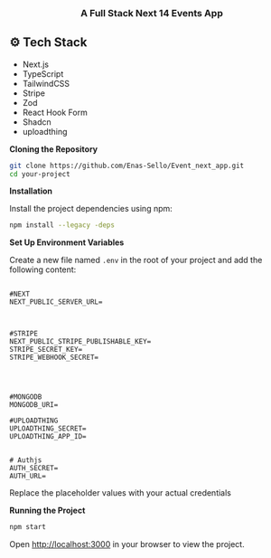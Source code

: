 <div align="center">
  <br />

  <h3 align="center">A Full Stack Next 14 Events App</h3>

  
</div>

## <a name="tech-stack">⚙️ Tech Stack</a>

- Next.js
- TypeScript
- TailwindCSS
- Stripe
- Zod
- React Hook Form
- Shadcn
- uploadthing

**Cloning the Repository**

```bash
git clone https://github.com/Enas-Sello/Event_next_app.git
cd your-project
```

**Installation**

Install the project dependencies using npm:

```bash
npm install --legacy -deps
```

**Set Up Environment Variables**

Create a new file named `.env` in the root of your project and add the following content:

```env

#NEXT
NEXT_PUBLIC_SERVER_URL=



#STRIPE
NEXT_PUBLIC_STRIPE_PUBLISHABLE_KEY=
STRIPE_SECRET_KEY=
STRIPE_WEBHOOK_SECRET=




#MONGODB
MONGODB_URI=

#UPLOADTHING
UPLOADTHING_SECRET=
UPLOADTHING_APP_ID=


# Authjs
AUTH_SECRET=
AUTH_URL=

```

Replace the placeholder values with your actual credentials 

**Running the Project**

```bash
npm start
```

Open [http://localhost:3000](http://localhost:3000) in your browser to view the project.


</details>





#
